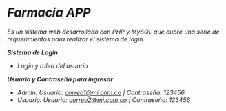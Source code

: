 # *Farmacia APP*
*Es un sistema web desarrollado con PHP y MySQL que cubre una serie de requerimientos para realizar el sistema de login*.


***Sistema de Login***

- *Login y roleo del usuario*


***Usuario y Contraseña para ingresar***

- *Admin: Usuario:   correo1@mi.com.co | Contraseña: 123456*
- *Usuario: Usuario: correo2@mi.com.co | Contraseña: 123456*




